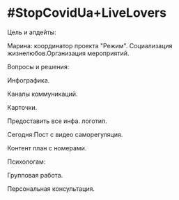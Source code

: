 # \#StopCovidUa+LiveLovers

Цель и апдейты: 

Марина: координатор проекта "Режим". Социализация жизнелюбов.Организация мероприятий. 

Вопросы и решения:

Инфографика. 

Каналы коммуникаций.

Карточки.

Предоставить все инфа. логотип. 

Сегодня:Пост с видео саморегуляция. 

Контент план с номерами. 

Психологам: 

Групповая работа. 

Персональная консультация. 







